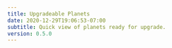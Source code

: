 ```yaml
---
title: Upgradeable Planets
date: 2020-12-29T19:06:53-07:00
subtitle: Quick view of planets ready for upgrade.
version: 0.5.0
---
```


